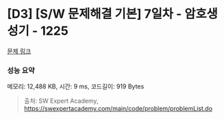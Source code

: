 # [D3] [S/W 문제해결 기본] 7일차 - 암호생성기 - 1225 

[문제 링크](https://swexpertacademy.com/main/code/problem/problemDetail.do?contestProbId=AV14uWl6AF0CFAYD) 

### 성능 요약

메모리: 12,488 KB, 시간: 9 ms, 코드길이: 919 Bytes



> 출처: SW Expert Academy, https://swexpertacademy.com/main/code/problem/problemList.do